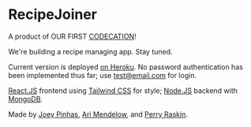 # RecipeJoiner

A product of OUR FIRST [CODECATION](https://thoughtbot.com/blog/you-should-take-a-codecation)!

We're building a recipe managing app. Stay tuned.

Current version is deployed [on Heroku](https://recipejoiner.herokuapp.com/). No password authentication has been implemented thus far; use test@email.com for login.

[React.JS](https://reactjs.org) frontend using [Tailwind CSS](http://tailwindcss.com) for style; [Node.JS](https://nodejs.org/en/) backend with [MongoDB](https://www.mongodb.com).

Made by [Joey Pinhas](https://www.linkedin.com/in/joeypinhas/), [Ari Mendelow](https://www.linkedin.com/in/amendelow/), and [Perry Raskin](http://linkedin.com/in/perryraskin/).
